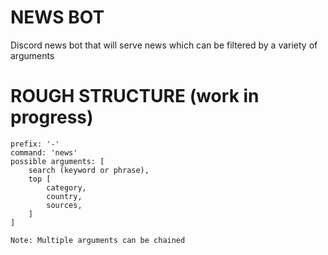 # NEWS BOT
Discord news bot that will serve news which can be filtered by a variety of arguments

# ROUGH STRUCTURE (work in progress) 
    prefix: '-'
    command: 'news'
    possible arguments: [
        search (keyword or phrase),     
        top [
            category,
            country,
            sources,
        ]
    ]

    Note: Multiple arguments can be chained